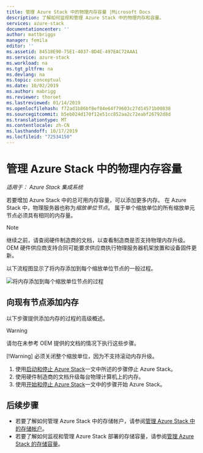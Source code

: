 ```yaml
---
title: 管理 Azure Stack 中的物理内存容量 |Microsoft Docs
description: 了解如何监视和管理 Azure Stack 中的物理内存和容量。
services: azure-stack
documentationcenter: ''
author: mattbriggs
manager: femila
editor: ''
ms.assetid: 84518E90-75E1-4037-8D4E-497EAC72AAA1
ms.service: azure-stack
ms.workload: na
ms.tgt_pltfrm: na
ms.devlang: na
ms.topic: conceptual
ms.date: 10/02/2019
ms.author: mabrigg
ms.reviewer: thoroet
ms.lastreviewed: 01/14/2019
ms.openlocfilehash: f72ad1b86bf8ef84e64f79603c27d14571b00838
ms.sourcegitcommit: b5eb024d170f12e51cc852aa2c72eabf26792d8d
ms.translationtype: MT
ms.contentlocale: zh-CN
ms.lasthandoff: 10/17/2019
ms.locfileid: "72534150"
---
```

# <a name="manage-physical-memory-capacity-in-azure-stack"></a>管理 Azure Stack 中的物理内存容量

*适用于： Azure Stack 集成系统*

若要增加 Azure Stack 中的总可用内存容量，可以添加更多内存。 在 Azure Stack 中，物理服务器也称为*缩放单位节点*。 属于单个缩放单位的所有缩放单元节点必须具有相同的内存量。

> [!note]  
> 继续之前，请查阅硬件制造商的文档，以查看制造商是否支持物理内存升级。 OEM 硬件供应商支持合同可能要求供应商执行物理服务器机架放置和设备固件更新。

以下流程图显示了将内存添加到每个缩放单位节点的一般过程。

![将内存添加到每个缩放单位节点的过程](media/azure-stack-manage-storage-physical-capacity/process-to-add-memory-to-scale-unit.png)

## <a name="add-memory-to-an-existing-node"></a>向现有节点添加内存
以下步骤提供添加内存的过程的高级概述。

> [!Warning]
> 请勿在未参考 OEM 提供的文档的情况下执行这些步骤。
> 
> [!Warning]
> 必须关闭整个缩放单位，因为不支持滚动内存升级。

1. 使用[启动和停止 Azure Stack](azure-stack-start-and-stop.md)一文中所述的步骤停止 Azure Stack。
2. 使用硬件制造商的文档升级每台物理计算机上的内存。
3. 使用[开始和停止 Azure Stack](azure-stack-start-and-stop.md)一文中的步骤开始 Azure Stack。

## <a name="next-steps"></a>后续步骤

 - 若要了解如何管理 Azure Stack 中的存储帐户，请参阅[管理 Azure Stack 中的存储帐户](azure-stack-manage-storage-accounts.md)。
 - 若要了解如何监视和管理 Azure Stack 部署的存储容量，请参阅[管理 Azure Stack 的存储容量](azure-stack-manage-storage-shares.md)。
